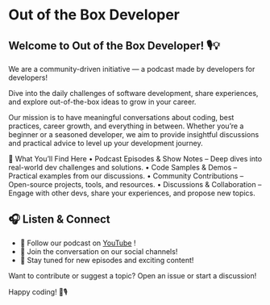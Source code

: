 # Out of the Box Developer

## Welcome to Out of the Box Developer! 🎙️💡

We are a community-driven initiative — a podcast made by developers for developers!

Dive into the daily challenges of software development, share experiences, and explore out-of-the-box ideas to grow in your career.

Our mission is to have meaningful conversations about coding, best practices, career growth, and everything in between. 
Whether you’re a beginner or a seasoned developer, we aim to provide insightful discussions and practical advice to level up your development journey.

🚀 What You’ll Find Here
	•	Podcast Episodes & Show Notes – Deep dives into real-world dev challenges and solutions.
	•	Code Samples & Demos – Practical examples from our discussions.
	•	Community Contributions – Open-source projects, tools, and resources.
	•	Discussions & Collaboration – Engage with other devs, share your experiences, and propose new topics.

## 🎧 Listen & Connect

- 📡 Follow our podcast on [YouTube](https://www.youtube.com/@outoftheboxdev) !
- 💬 Join the conversation on our social channels!
- 🔗 Stay tuned for new episodes and exciting content!

Want to contribute or suggest a topic? Open an issue or start a discussion!

Happy coding! 🚀🎙️
